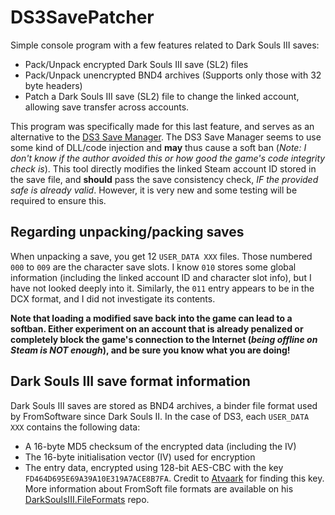 # DS3SavePatcher

Simple console program with a few features related to Dark Souls III saves:
- Pack/Unpack encrypted Dark Souls III save (SL2) files
- Pack/Unpack unencrypted BND4 archives (Supports only those with 32 byte headers)
- Patch a Dark Souls III save (SL2) file to change the linked account, allowing save transfer across accounts.

This program was specifically made for this last feature, and serves as an alternative to the [DS3 Save Manager](http://l3g.space/files/SystemTest/?Main_Page:Dark_Souls_III). The DS3 Save Manager seems to use some kind of DLL/code injection and **may** thus cause a soft ban (*Note: I don't know if the author avoided this or how good the game's code integrity check is*). This tool directly modifies the linked Steam account ID stored in the save file, and **should** pass the save consistency check, *IF the provided safe is already valid*. However, it is very new and some testing will be required to ensure this.

## Regarding unpacking/packing saves
When unpacking a save, you get 12 `USER_DATA XXX` files. Those numbered `000` to `009` are the character save slots. I know `010` stores some global information (including the linked account ID and character slot info), but I have not looked deeply into it. Similarly, the `011` entry appears to be in the DCX format, and I did not investigate its contents. 

**Note that loading a modified save back into the game can lead to a softban. Either experiment on an account that is already penalized or completely block the game's connection to the Internet (_being offline on Steam is NOT enough_), and be sure you know what you are doing!**

## Dark Souls III save format information
Dark Souls III saves are stored as BND4 archives, a binder file format used by FromSoftware since Dark Souls II. In the case of DS3, each `USER_DATA XXX` contains the following data:
- A 16-byte MD5 checksum of the encrypted data (including the IV)
- The 16-byte initialisation vector (IV) used for encryption
- The entry data, encrypted using 128-bit AES-CBC with the key `FD464D695E69A39A10E319A7ACE8B7FA`. Credit to [Atvaark](https://github.com/Atvaark) for finding this key. More information about FromSoft file formats are available on his [
DarkSoulsIII.FileFormats](https://github.com/Atvaark/DarkSoulsIII.FileFormats) repo. 
